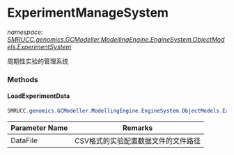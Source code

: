 ﻿# ExperimentManageSystem
_namespace: [SMRUCC.genomics.GCModeller.ModellingEngine.EngineSystem.ObjectModels.ExperimentSystem](./index.md)_

周期性实验的管理系统



### Methods

#### LoadExperimentData
```csharp
SMRUCC.genomics.GCModeller.ModellingEngine.EngineSystem.ObjectModels.ExperimentSystem.ExperimentManageSystem.LoadExperimentData(System.String)
```


|Parameter Name|Remarks|
|--------------|-------|
|DataFile|CSV格式的实验配置数据文件的文件路径|



